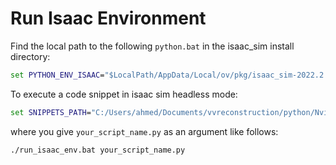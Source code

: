 # Run Isaac Environment
Find the local path to the following ```python.bat``` in the isaac_sim install directory: 
```bat
set PYTHON_ENV_ISAAC="$LocalPath/AppData/Local/ov/pkg/isaac_sim-2022.2.1/python.bat"
```

To execute a code snippet in isaac sim headless mode:
```bat
set SNIPPETS_PATH="C:/Users/ahmed/Documents/vvreconstruction/python/NvidiaOmniverse/IsaacSim/snippets/%1"
```
where you give ```your_script_name.py``` as an argument like follows:
```
./run_isaac_env.bat your_script_name.py
```
